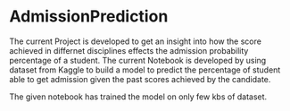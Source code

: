 # AdmissionPrediction

The current Project is developed to get an insight into how the score achieved in differnet disciplines effects the admission probability percentage of a student. The current Notebook is developed by using dataset from Kaggle to build a model to predict the percentage of student able to get admission given the past scores achieved by the candidate.

The given notebook has trained the model on only few kbs of dataset.
